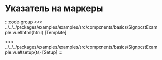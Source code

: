 # Указатель на маркеры

<script lang="ts" setup>
import MapComponent from 'examples/src/components/basics/SignpostExample.vue';
</script>

<map-component/>

:::code-group
<<< ../../../packages/examples/examples/src/components/basics/SignpostExample.vue#html{html} [Template]

<<< ../../../packages/examples/examples/src/components/basics/SignpostExample.vue#setup{ts} [Setup]
:::
